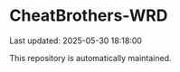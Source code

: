 # CheatBrothers-WRD

Last updated: 2025-05-30 18:18:00

This repository is automatically maintained.
